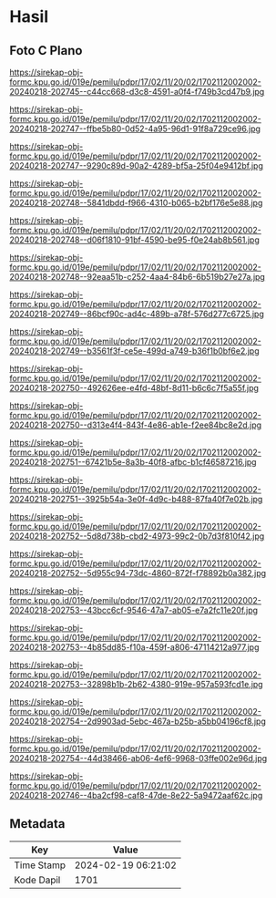 # Hasil

## Foto C Plano

https://sirekap-obj-formc.kpu.go.id/019e/pemilu/pdpr/17/02/11/20/02/1702112002002-20240218-202745--c44cc668-d3c8-4591-a0f4-f749b3cd47b9.jpg

https://sirekap-obj-formc.kpu.go.id/019e/pemilu/pdpr/17/02/11/20/02/1702112002002-20240218-202747--ffbe5b80-0d52-4a95-96d1-91f8a729ce96.jpg

https://sirekap-obj-formc.kpu.go.id/019e/pemilu/pdpr/17/02/11/20/02/1702112002002-20240218-202747--9290c89d-90a2-4289-bf5a-25f04e9412bf.jpg

https://sirekap-obj-formc.kpu.go.id/019e/pemilu/pdpr/17/02/11/20/02/1702112002002-20240218-202748--5841dbdd-f966-4310-b065-b2bf176e5e88.jpg

https://sirekap-obj-formc.kpu.go.id/019e/pemilu/pdpr/17/02/11/20/02/1702112002002-20240218-202748--d06f1810-91bf-4590-be95-f0e24ab8b561.jpg

https://sirekap-obj-formc.kpu.go.id/019e/pemilu/pdpr/17/02/11/20/02/1702112002002-20240218-202748--92eaa51b-c252-4aa4-84b6-6b519b27e27a.jpg

https://sirekap-obj-formc.kpu.go.id/019e/pemilu/pdpr/17/02/11/20/02/1702112002002-20240218-202749--86bcf90c-ad4c-489b-a78f-576d277c6725.jpg

https://sirekap-obj-formc.kpu.go.id/019e/pemilu/pdpr/17/02/11/20/02/1702112002002-20240218-202749--b3561f3f-ce5e-499d-a749-b36f1b0bf6e2.jpg

https://sirekap-obj-formc.kpu.go.id/019e/pemilu/pdpr/17/02/11/20/02/1702112002002-20240218-202750--492626ee-e4fd-48bf-8d11-b6c6c7f5a55f.jpg

https://sirekap-obj-formc.kpu.go.id/019e/pemilu/pdpr/17/02/11/20/02/1702112002002-20240218-202750--d313e4f4-843f-4e86-ab1e-f2ee84bc8e2d.jpg

https://sirekap-obj-formc.kpu.go.id/019e/pemilu/pdpr/17/02/11/20/02/1702112002002-20240218-202751--67421b5e-8a3b-40f8-afbc-b1cf46587216.jpg

https://sirekap-obj-formc.kpu.go.id/019e/pemilu/pdpr/17/02/11/20/02/1702112002002-20240218-202751--3925b54a-3e0f-4d9c-b488-87fa40f7e02b.jpg

https://sirekap-obj-formc.kpu.go.id/019e/pemilu/pdpr/17/02/11/20/02/1702112002002-20240218-202752--5d8d738b-cbd2-4973-99c2-0b7d3f810f42.jpg

https://sirekap-obj-formc.kpu.go.id/019e/pemilu/pdpr/17/02/11/20/02/1702112002002-20240218-202752--5d955c94-73dc-4860-872f-f78892b0a382.jpg

https://sirekap-obj-formc.kpu.go.id/019e/pemilu/pdpr/17/02/11/20/02/1702112002002-20240218-202753--43bcc6cf-9546-47a7-ab05-e7a2fc11e20f.jpg

https://sirekap-obj-formc.kpu.go.id/019e/pemilu/pdpr/17/02/11/20/02/1702112002002-20240218-202753--4b85dd85-f10a-459f-a806-47114212a977.jpg

https://sirekap-obj-formc.kpu.go.id/019e/pemilu/pdpr/17/02/11/20/02/1702112002002-20240218-202753--32898b1b-2b62-4380-919e-957a593fcd1e.jpg

https://sirekap-obj-formc.kpu.go.id/019e/pemilu/pdpr/17/02/11/20/02/1702112002002-20240218-202754--2d9903ad-5ebc-467a-b25b-a5bb04196cf8.jpg

https://sirekap-obj-formc.kpu.go.id/019e/pemilu/pdpr/17/02/11/20/02/1702112002002-20240218-202754--44d38466-ab06-4ef6-9968-03ffe002e96d.jpg

https://sirekap-obj-formc.kpu.go.id/019e/pemilu/pdpr/17/02/11/20/02/1702112002002-20240218-202746--4ba2cf98-caf8-47de-8e22-5a9472aaf62c.jpg


## Metadata

| Key        | Value               |
| ---------- | ------------------- |
| Time Stamp | 2024-02-19 06:21:02 |
| Kode Dapil | 1701                |



